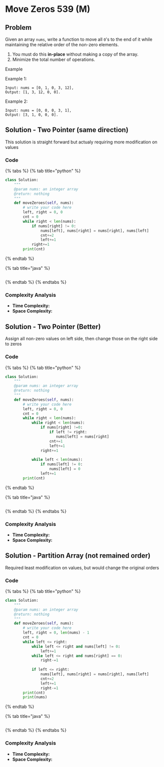 # Move Zeros 539 \(M\)

## Problem

Given an array `nums`, write a function to move all `0`'s to the end of it while maintaining the relative order of the non-zero elements.

1. You must do this **in-place** without making a copy of the array.
2. Minimize the total number of operations.

Example

Example 1:

```text
Input: nums = [0, 1, 0, 3, 12],
Output: [1, 3, 12, 0, 0].
```

Example 2:

```text
Input: nums = [0, 0, 0, 3, 1],
Output: [3, 1, 0, 0, 0].
```

## Solution - Two Pointer \(same direction\)

This solution is straight forward but actualy requiring more modification on values

### Code

{% tabs %}
{% tab title="python" %}
```python
class Solution:
    """
    @param nums: an integer array
    @return: nothing
    """
    def moveZeroes(self, nums):
        # write your code here
        left, right = 0, 0
        cnt = 0
        while right < len(nums):
            if nums[right] != 0:
                nums[left], nums[right] = nums[right], nums[left]
                cnt+=2
                left+=1
            right+=1
        print(cnt)
```
{% endtab %}

{% tab title="java" %}
```

```
{% endtab %}
{% endtabs %}

### Complexity Analysis

* **Time Complexity:**
* **Space Complexity:**

## Solution - Two Pointer \(Better\)

Assign all non-zero values on left side, then change those on the right side to zeros

### Code

{% tabs %}
{% tab title="python" %}
```python
class Solution:
    """
    @param nums: an integer array
    @return: nothing
    """
    def moveZeroes(self, nums):
        # write your code here
        left, right = 0, 0
        cnt = 0
        while right < len(nums):
            while right < len(nums):
                if nums[right] !=0:
                    if left != right:
                       nums[left] = nums[right]
                    cnt+=1
                    left+=1
                right+=1
            
            while left < len(nums):
                if nums[left] != 0:
                    nums[left] = 0
                left+=1
        print(cnt)
```
{% endtab %}

{% tab title="java" %}
```

```
{% endtab %}
{% endtabs %}

### Complexity Analysis

* **Time Complexity:**
* **Space Complexity:**

## Solution - Partition Array \(not remained order\)

Required least modification on values, but would change the original orders

### Code

{% tabs %}
{% tab title="python" %}
```python
class Solution:
    """
    @param nums: an integer array
    @return: nothing
    """
    def moveZeroes(self, nums):
        # write your code here
        left, right = 0, len(nums) - 1
        cnt = 0
        while left <= right:
            while left <= right and nums[left] != 0:
                left+=1
            while left <= right and nums[right] == 0:
                right-=1
            
            if left <= right:
                nums[left], nums[right] = nums[right], nums[left]
                cnt+=2
                left+=1
                right-=1
        print(cnt)
        print(nums)

```
{% endtab %}

{% tab title="java" %}
```

```
{% endtab %}
{% endtabs %}

### Complexity Analysis

* **Time Complexity:**
* **Space Complexity:**

